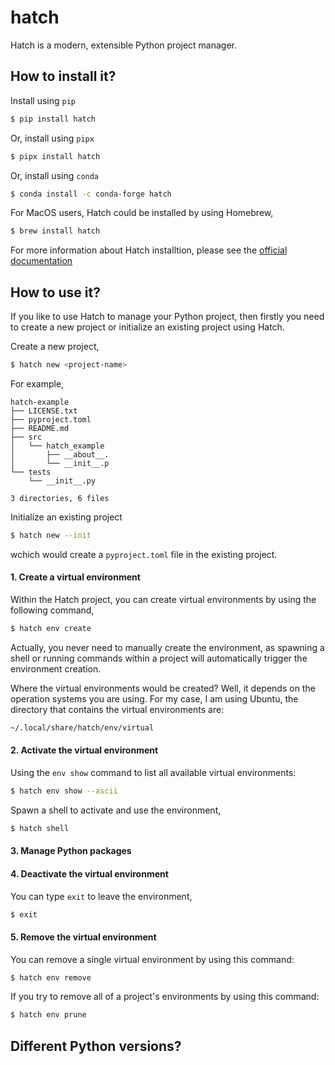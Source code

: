 # hatch

Hatch is a modern, extensible Python project manager.


## How to install it?

Install using `pip`
```bash
$ pip install hatch
```

Or, install using `pipx`
```bash
$ pipx install hatch
```

Or, install using `conda`
```bash
$ conda install -c conda-forge hatch
```

For MacOS users, Hatch could be installed by using Homebrew,
```bash
$ brew install hatch
```

For more information about Hatch installtion, please see the [official documentation](https://hatch.pypa.io/latest/install/)


## How to use it?

If you like to use Hatch to manage your Python project, then firstly you need to create a new project or initialize an existing project using Hatch.

Create a new project,

```bash
$ hatch new <project-name>
```

For example,
```
hatch-example
├── LICENSE.txt
├── pyproject.toml
├── README.md
├── src
│   └── hatch_example
│       ├── __about__.
│       └── __init__.p
└── tests
    └── __init__.py

3 directories, 6 files
```

Initialize an existing project

```bash
$ hatch new --init
```

wchich would create a `pyproject.toml` file in the existing project.

#### 1. Create a virtual environment

Within the Hatch project, you can create virtual environments by using the following command,
```bash
$ hatch env create
```

Actually, you never need to manually create the environment, as spawning a shell or running commands within a project will automatically
trigger the environment creation.

Where the virtual environments would be created? Well, it depends on the operation systems you are using. For my case, I am using Ubuntu,
the directory that contains the virtual environments are:
```bash
~/.local/share/hatch/env/virtual
```

#### 2. Activate the virtual environment

Using the `env show` command to list all available virtual environments:
```bash
$ hatch env show --ascii
```

Spawn a shell to activate and use the environment,
```bash
$ hatch shell
```

#### 3. Manage Python packages

#### 4. Deactivate the virtual environment

You can type `exit` to leave the environment,
```bash
$ exit
```

#### 5. Remove the virtual environment

You can remove a single virtual environment by using this command:
```bash
$ hatch env remove
```

If you try to remove all of a project's environments by using this command:
```bash
$ hatch env prune
```

## Different Python versions?

